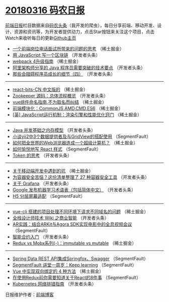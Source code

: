 # [20180316 码农日报](http://hao.caibaojian.com/date/2018/03/16)

[前端日报](http://caibaojian.com/c/news)栏目数据来自[码农头条](http://hao.caibaojian.com/)（我开发的爬虫），每日分享前端、移动开发、设计、资源和资讯等，为开发者提供动力，点击Star按钮来关注这个项目，点击Watch来收听每日的更新[Github主页](https://github.com/kujian/frontendDaily)
* [一个前端岗位电话面试所带来的问题的思考](http://hao.caibaojian.com/67317.html) （稀土掘金）
* [用 JavaScript 写一个区块链](http://hao.caibaojian.com/67320.html) （开发者头条）
* [webpack 4升级指南](http://hao.caibaojian.com/67315.html) （稀土掘金）
* [阿里架构师分享的 Java 程序员需要突破的技术要点](http://hao.caibaojian.com/67319.html) （开发者头条）
* [那些会阻碍程序员成长的细节（四）](http://hao.caibaojian.com/67321.html) （开发者头条）

***
* [react-bits-CN 中文版的](http://hao.caibaojian.com/67312.html) （稀土掘金）
* [Zookeeper 源码：总体流程概览](http://hao.caibaojian.com/67339.html) （开发者头条）
* [vue组件命名指南,不为取名而纠结](http://hao.caibaojian.com/67400.html) （稀土掘金）
* [前端模块化：CommonJS,AMD,CMD,ES6](http://hao.caibaojian.com/67314.html) （稀土掘金）
* [[英] JavaScript运行机制：渲染引擎和性能优化窍门](http://hao.caibaojian.com/67399.html) （稀土掘金）

***
* [Java 并发基础之内存模型](http://hao.caibaojian.com/67325.html) （开发者头条）
* [小谈yii2中3个数据提供者及与GridView的搭配使用](http://hao.caibaojian.com/67296.html) （SegmentFault）
* [如何把全世界的Web浏览器连成一个超级计算机？](http://hao.caibaojian.com/67304.html) （稀土掘金）
* [如何愉悦地写 React 样式](http://hao.caibaojian.com/67297.html) （SegmentFault）
* [Token 的思考](http://hao.caibaojian.com/67330.html) （开发者头条）

***
* [关于移动端开发中遇到的坑](http://hao.caibaojian.com/67307.html) （稀土掘金）
* [为容器安全苦恼？这份清单整理了 27 种容器安全工具](http://hao.caibaojian.com/67331.html) （开发者头条）
* [关于 Grafana](http://hao.caibaojian.com/67327.html) （开发者头条）
* [Google 发布机器学习术语表（包括简体中文）](http://hao.caibaojian.com/67343.html) （开发者头条）
* [H5 分层屏幕适配](http://hao.caibaojian.com/67299.html) （SegmentFault）

***
* [vue-cli 搭建的项目处理不同环境下请求不同域名的问题](http://hao.caibaojian.com/67308.html) （稀土掘金）
* [全栈设计师技术 Wiki 之商业智能](http://hao.caibaojian.com/67344.html) （开发者头条）
* [AR实践：结合ARKit与Agora SDK实现电影中的全息视频会议](http://hao.caibaojian.com/67300.html) （SegmentFault）
* [智能合约入门](http://hao.caibaojian.com/67334.html) （开发者头条）
* [Redux vs Mobx系列(-)：immutable vs mutable](http://hao.caibaojian.com/67310.html) （稀土掘金）

***
* [Spring Data REST API集成Springfox、Swagger](http://hao.caibaojian.com/67301.html) （SegmentFault）
* [SegmentFault 讲堂一周岁：Keep learning](http://hao.caibaojian.com/67293.html) （SegmentFault）
* [Vue 中实现双向绑定的 4 种方法](http://hao.caibaojian.com/67396.html) （稀土掘金）
* [在使用Redux前你需要知道关于React的8件事](http://hao.caibaojian.com/67302.html) （SegmentFault）
* [Kubernetes 网络排错指南](http://hao.caibaojian.com/67337.html) （开发者头条）

日报维护作者：[前端博客](http://caibaojian.com/) 